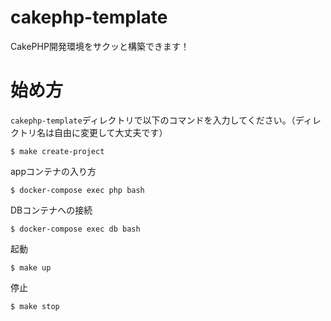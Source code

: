 # cakephp-template
CakePHP開発環境をサクッと構築できます！

# 始め方
`cakephp-template`ディレクトリで以下のコマンドを入力してください。（ディレクトリ名は自由に変更して大丈夫です）
  ```
$ make create-project
  ```
appコンテナの入り方
```
$ docker-compose exec php bash
```

DBコンテナへの接続
```
$ docker-compose exec db bash
```

起動
```
$ make up
```

停止
```
$ make stop
```
